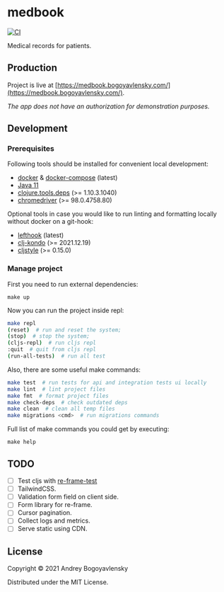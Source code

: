 # medbook

[![CI](https://github.com/abogoyavlensky/medbook/actions/workflows/deploy.yaml/badge.svg?branch=master)](https://github.com/abogoyavlensky/medbook/actions/workflows/deploy.yaml)

Medical records for patients.

## Production

Project is live at [https://medbook.bogoyavlensky.com/](https://medbook.bogoyavlensky.com/).

*The app does not have an authorization for demonstration purposes.*

## Development

### Prerequisites

Following tools should be installed for convenient local development:

- [docker](https://www.docker.com/) & [docker-compose](https://docs.docker.com/compose/install/) (latest)
- [Java 11](https://adoptopenjdk.net/)
- [clojure.tools.deps](https://github.com/clojure/tools.deps.alpha) (>= 1.10.3.1040)
- [chromedriver](https://sites.google.com/a/chromium.org/chromedriver/downloads) (>= 98.0.4758.80)

Optional tools in case you would like to run linting and formatting locally without docker on a git-hook:

- [lefthook](https://github.com/evilmartians/lefthook) (latest)
- [clj-kondo](https://github.com/clj-kondo/clj-kondo) (>= 2021.12.19)
- [cljstyle](https://github.com/greglook/cljstyle) (>= 0.15.0)

### Manage project

First you need to run external dependencies:

```shell
make up
```

Now you can run the project inside repl:

```bash
make repl
(reset)  # run and reset the system;
(stop)  # stop the system;
(cljs-repl)  # run cljs repl
:quit  # quit from cljs repl
(run-all-tests)  # run all test
```

Also, there are some useful make commands: 

```bash
make test  # run tests for api and integration tests ui locally
make lint  # lint project files
make fmt  # format project files
make check-deps  # check outdated deps
make clean  # clean all temp files
make migrations <cmd>  # run migrations commands
```

Full list of make commands you could get by executing:

```shell
make help
```


## TODO
- [ ] Test cljs with [re-frame-test](https://github.com/day8/re-frame-test)
- [ ] TailwindCSS.
- [ ] Validation form field on client side.
- [ ] Form library for re-frame.
- [ ] Cursor pagination.
- [ ] Collect logs and metrics.
- [ ] Serve static using CDN.

## License

Copyright © 2021 Andrey Bogoyavlensky

Distributed under the MIT License.
